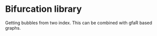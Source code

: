 # Bifurcation library 

Getting bubbles from two index. This can be combined with gfaR based graphs. 




